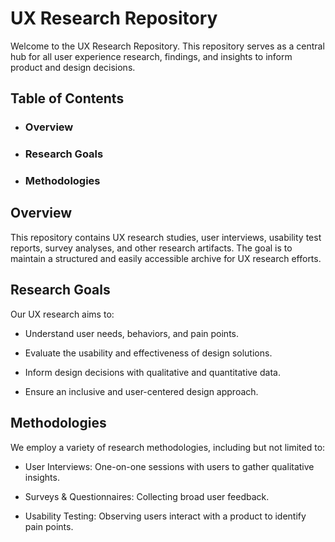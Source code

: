 # UX Research Repository

Welcome to the UX Research Repository. This repository serves as a central hub for all user experience research, findings, and insights to inform product and design decisions.

## Table of Contents

- ### Overview

- ### Research Goals

- ### Methodologies

## Overview

This repository contains UX research studies, user interviews, usability test reports, survey analyses, and other research artifacts. The goal is to maintain a structured and easily accessible archive for UX research efforts.

## Research Goals

Our UX research aims to:

- Understand user needs, behaviors, and pain points.

- Evaluate the usability and effectiveness of design solutions.

- Inform design decisions with qualitative and quantitative data.

- Ensure an inclusive and user-centered design approach.

## Methodologies

We employ a variety of research methodologies, including but not limited to:

- User Interviews: One-on-one sessions with users to gather qualitative insights.

- Surveys & Questionnaires: Collecting broad user feedback.

- Usability Testing: Observing users interact with a product to identify pain points.

